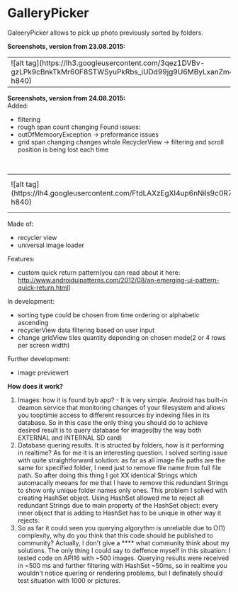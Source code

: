 # GalleryPicker
GaleeryPicker allows to pick up photo previously sorted by folders. 


<b>Screenshots, version from 23.08.2015:</b> 
<br>


 <table style="width:100%">
  <tr>
    <td>![alt tag](https://lh3.googleusercontent.com/3qez1DVBv-gzLPk9cBnkTkMr60F8STWSyuPkRbs_iUDd99jg9U6MByLxanZm4JfojsBcBSPzavfmQLI=w1890-h840)</td>
    <td>![alt tag](https://lh5.googleusercontent.com/2HhJJIY0Y3zDkLKLHWNQTid49txdSuam4jGHrJpHk8SgjTUoa1yGYpOlSX83v_Nf50mSU_mXXeX_HoY=w1890-h840)</td>
    <td>![alt tag](https://lh3.googleusercontent.com/rlxpWEsOpteU5wAeKBJVWd1vj6ehgblSR2xSVKnAxhJzxOm52wRuS3XrrIgZ_rgwlDVP3ABAiMuE-IY=w1890-h840)</td>
  </tr>
</table> 

<b>Screenshots, version from 24.08.2015:</b> 
<br>
Added:
- filtering
- rough span count changing
Found issues:
- outOfMemooryException -> preformance issues
- grid span changing changes whole RecyclerView -> filtering and scroll position is being lost each time
<br>

 <table style="width:100%">
  <tr>
    <td>![alt tag](https://lh4.googleusercontent.com/FtdLAXzEgXI4up6nNils9c0R7tbjH2myGDix5c2RLXEm7Nhvq4JNZJvi38pcXtV8KGAJVFCRkJ3gzco=w1890-h840)</td>
    <td>![alt tag](https://lh6.googleusercontent.com/5OPR9uSknbBXiLcMV1X4fnXU1C1xPuklUofSdKOsVjYHDbf-J9ScI0DRnBrdZEBUjZa-NKwHg75c5vk=w1890-h840)</td>
    <td>![alt tag](https://lh3.googleusercontent.com/n0qrtDwsQ3nDInwWwvi9R9ip0Xocd-68skIxH10u8Dmoqmd0ML88P64O6XPyCjDjdHxAGRe1qbha3w8=w1890-h840)</td>
  </tr>
</table> 



Made of:
- recycler view
- universal image loader


Features:
- custom quick return pattern(you can read about it here: http://www.androiduipatterns.com/2012/08/an-emerging-ui-pattern-quick-return.html)


In development:
- sorting type could be chosen from time ordering or alphabetic ascending
- recyclerView data filtering based on user input
- change gridView tiles quantity depending on chosen mode(2 or 4 rows per screen width)


Further development:
- image previewert

<b> How does it work? </b>

1. Images: how it is found byb app? - It is very simple. Android has built-in deamon service that monitoring changes of your filesystem and allows you tooptimie access to different resources by indexing files in its database. So in this case the only thing you should do to achieve desired result is to query database for images(by the way both EXTERNAL and INTERNAL SD card)
2. Database quering results. It is structed by folders, how is it performing in realtime? As for me it is an interesting question. I solved sorting issue with quite straightforward solution: as far as all image file paths are the same for specified folder, I need just to remove file name from full file path. So after doing this thing I got XX identical Strings which automacally meeans for me that I have to remove this redundant Strings to show only unique folder names only ones. This problem I solved with creating HashSet object. Using HashSet allowed me to reject all redundant Strings due to main property of the HashSet object: every inner object that is adding to HashSet has to be unique in other way it rejects.
3. So as far it could seen you querying algorythm is unreliable due to O(1) complexity, why do you think that this code should be published to community? Actually, I don't give a **** what community think about my solutions. The only thing I could say to deffence myself in this situation: I tested code on API16 with ~500 images. Querying results were received in ~500 ms and further filtering with HashSet ~50ms, so in realtime you wouldn't notice quering or rendering problems, but I definately should test situation with 1000 or pictures.
